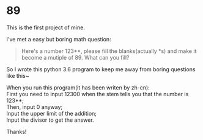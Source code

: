 # 89

This is the first project of mine.

I've met a easy but boring math question:
>Here's a number 123**, please fill the blanks(actually *s) and make it become a mutiple of 89. What can you fill?

So I wrote this python 3.6 program to keep me away from boring questions like this~

When you run this program(it has been writen by zh-cn):   
First you need to input 12300 when the stem tells you that the number is 123**;   
Then, input 0 anyway;   
Input the upper limit of the addition;   
Input the divisor to get the answer.

Thanks!
